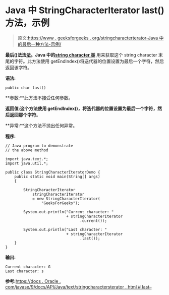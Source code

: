 # Java 中 StringCharacterIterator last()方法，示例

> 原文:[https://www . geeksforgeeks . org/stringcharacterterator-Java 中的最后一种方法-示例/](https://www.geeksforgeeks.org/stringcharacteriterator-last-method-in-java-with-examples/)

**最后()**法**法[法](https://www.geeksforgeeks.org/tag/java-text-package/)。Java 中的[string character 类](https://www.geeksforgeeks.org/tag/java-stringcharacteriterator/)** 用来获取这个 string character 末尾的字符。此方法使用 getEndIndex()将迭代器的位置设置为最后一个字符，然后返回该字符。

**语法:**

```
public char last()

```

**参数:**此方法不接受任何参数。

**返回值:**这个方法使用 getEndIndex()，将迭代器的位置设置为最后一个字符，然后返回那个**字符**。

**异常:**这个方法不抛出任何异常。

**程序:**

```
// Java program to demonstrate
// the above method

import java.text.*;
import java.util.*;

public class StringCharacterIteratorDemo {
    public static void main(String[] args)
    {

        StringCharacterIterator
            stringCharacterIterator
            = new StringCharacterIterator(
                "GeeksForGeeks");

        System.out.println("Current character: "
                           + stringCharacterIterator
                                 .current());

        System.out.println("Last character: "
                           + stringCharacterIterator
                                 .last());
    }
}
```

**输出:**

```
Current character: G
Last character: s

```

**参考:**[https://docs . Oracle . com/javase/9/docs/API/Java/text/stringcharactersterator . html # last–](https://docs.oracle.com/javase/9/docs/api/java/text/StringCharacterIterator.html#last--)